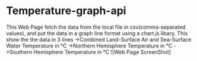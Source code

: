 # Temperature-graph-api

This Web Page fetch the data from the local file in csv(comma-separated values), and put the data in a graph line format using a chart.js libary.
This show the the data in 3 lines 
  ->Combined Land-Surface Air and Sea-Surface Water Temperature in °C
  ->Northern Hemisphere Temperature in °C
  ->Southern Hemisphere Temperature in °C
![Web Page ScreenShot]
